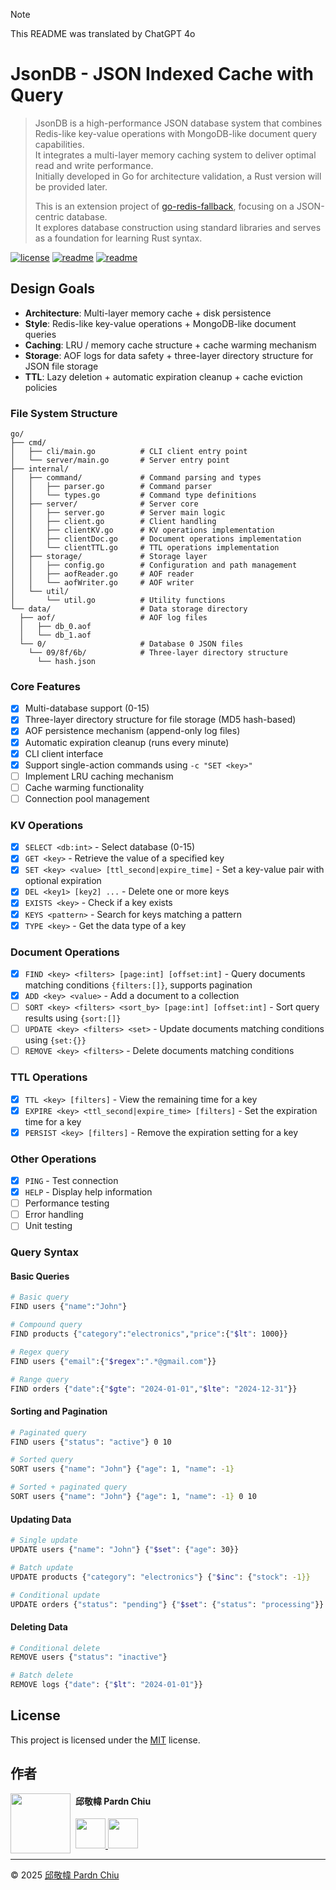> [!NOTE]
> This README was translated by ChatGPT 4o

# JsonDB - JSON Indexed Cache with Query
> JsonDB is a high-performance JSON database system that combines Redis-like key-value operations with MongoDB-like document query capabilities.<br>
> It integrates a multi-layer memory caching system to deliver optimal read and write performance.<br>
> Initially developed in Go for architecture validation, a Rust version will be provided later.
>
> This is an extension project of [go-redis-fallback](https://github.com/pardnchiu/go-redis-fallback), focusing on a JSON-centric database.<br>
> It explores database construction using standard libraries and serves as a foundation for learning Rust syntax.

[![license](https://img.shields.io/github/license/pardnchiu/JsonDB)](LICENSE)
[![readme](https://img.shields.io/badge/readme-EN-white)](README.md)
[![readme](https://img.shields.io/badge/readme-ZH-white)](README.zh.md)

## Design Goals
- **Architecture**: Multi-layer memory cache + disk persistence
- **Style**: Redis-like key-value operations + MongoDB-like document queries
- **Caching**: LRU / memory cache structure + cache warming mechanism
- **Storage**: AOF logs for data safety + three-layer directory structure for JSON file storage
- **TTL**: Lazy deletion + automatic expiration cleanup + cache eviction policies

### File System Structure
```
go/
├── cmd/
│   ├── cli/main.go          # CLI client entry point
│   └── server/main.go       # Server entry point
├── internal/
│   ├── command/             # Command parsing and types
│   │   ├── parser.go        # Command parser
│   │   └── types.go         # Command type definitions
│   ├── server/              # Server core
│   │   ├── server.go        # Server main logic
│   │   ├── client.go        # Client handling
│   │   ├── clientKV.go      # KV operations implementation
│   │   ├── clientDoc.go     # Document operations implementation
│   │   └── clientTTL.go     # TTL operations implementation
│   ├── storage/             # Storage layer
│   │   ├── config.go        # Configuration and path management
│   │   ├── aofReader.go     # AOF reader
│   │   └── aofWriter.go     # AOF writer
│   └── util/
│       └── util.go          # Utility functions
└── data/                    # Data storage directory
  ├── aof/                   # AOF log files
  │   ├── db_0.aof
  │   └── db_1.aof
  └── 0/                     # Database 0 JSON files
    └── 09/8f/6b/            # Three-layer directory structure
      └── hash.json
```

### Core Features
- [x] Multi-database support (0-15)
- [x] Three-layer directory structure for file storage (MD5 hash-based)
- [x] AOF persistence mechanism (append-only log files)
- [x] Automatic expiration cleanup (runs every minute)
- [x] CLI client interface
- [x] Support single-action commands using `-c "SET <key>"`
- [ ] Implement LRU caching mechanism
- [ ] Cache warming functionality
- [ ] Connection pool management

### KV Operations
- [x] `SELECT <db:int>` - Select database (0-15)
- [x] `GET <key>` - Retrieve the value of a specified key
- [x] `SET <key> <value> [ttl_second|expire_time]` - Set a key-value pair with optional expiration
- [x] `DEL <key1> [key2] ...` - Delete one or more keys
- [x] `EXISTS <key>` - Check if a key exists
- [x] `KEYS <pattern>` - Search for keys matching a pattern
- [x] `TYPE <key>` - Get the data type of a key

### Document Operations
- [x] `FIND <key> <filters> [page:int] [offset:int]` - Query documents matching conditions `{filters:[]}`, supports pagination
- [x] `ADD <key> <value>` - Add a document to a collection
- [ ] `SORT <key> <filters> <sort_by> [page:int] [offset:int]` - Sort query results using `{sort:[]}`
- [ ] `UPDATE <key> <filters> <set>` - Update documents matching conditions using `{set:{}}`
- [ ] `REMOVE <key> <filters>` - Delete documents matching conditions

### TTL Operations
- [x] `TTL <key> [filters]` - View the remaining time for a key
- [x] `EXPIRE <key> <ttl_second|expire_time> [filters]` - Set the expiration time for a key
- [x] `PERSIST <key> [filters]` - Remove the expiration setting for a key

### Other Operations
- [x] `PING` - Test connection
- [x] `HELP` - Display help information
- [ ] Performance testing
- [ ] Error handling
- [ ] Unit testing

### Query Syntax

#### Basic Queries
```bash
# Basic query
FIND users {"name":"John"}

# Compound query
FIND products {"category":"electronics","price":{"$lt": 1000}}

# Regex query
FIND users {"email":{"$regex":".*@gmail.com"}}

# Range query
FIND orders {"date":{"$gte": "2024-01-01","$lte": "2024-12-31"}}
```

#### Sorting and Pagination
```bash
# Paginated query
FIND users {"status": "active"} 0 10

# Sorted query
SORT users {"name": "John"} {"age": 1, "name": -1}

# Sorted + paginated query
SORT users {"name": "John"} {"age": 1, "name": -1} 0 10
```

#### Updating Data
```bash
# Single update
UPDATE users {"name": "John"} {"$set": {"age": 30}}

# Batch update
UPDATE products {"category": "electronics"} {"$inc": {"stock": -1}}

# Conditional update
UPDATE orders {"status": "pending"} {"$set": {"status": "processing"}}
```

#### Deleting Data
```bash
# Conditional delete
REMOVE users {"status": "inactive"}

# Batch delete
REMOVE logs {"date": {"$lt": "2024-01-01"}}
```

## License

This project is licensed under the [MIT](LICENSE) license.

## 作者

<img src="https://avatars.githubusercontent.com/u/25631760" align="left" width="96" height="96" style="margin-right: 0.5rem;">

<h4 style="padding-top: 0">邱敬幃 Pardn Chiu</h4>

<a href="mailto:dev@pardn.io" target="_blank">
  <img src="https://pardn.io/image/email.svg" width="48" height="48">
</a> <a href="https://linkedin.com/in/pardnchiu" target="_blank">
  <img src="https://pardn.io/image/linkedin.svg" width="48" height="48">
</a>

***

©️ 2025 [邱敬幃 Pardn Chiu](https://pardn.io)